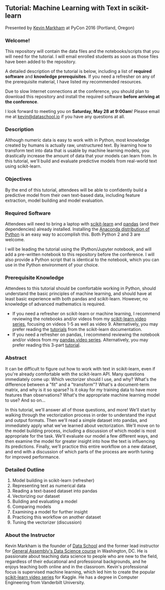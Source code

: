 ## Tutorial: Machine Learning with Text in scikit-learn

Presented by [Kevin Markham](http://www.dataschool.io/about/) at PyCon 2016 (Portland, Oregon)

### Welcome!

This repository will contain the data files and the notebooks/scripts that you will need for the tutorial. I will email enrolled students as soon as those files have been added to the repository.

A detailed description of the tutorial is below, including a list of **required software** and **knowledge prerequisites**. If you need a refresher on any of the prerequisite material, I have listed my recommended resources.

Due to slow Internet connections at the conference, you should plan to download this repository and install the required software **before arriving at the conference**.

I look forward to meeting you on **Saturday, May 28 at 9:00am**! Please email me at [kevin@dataschool.io](mailto:kevin@dataschool.io) if you have any questions at all.

### Description

Although numeric data is easy to work with in Python, most knowledge created by humans is actually raw, unstructured text. By learning how to transform text into data that is usable by machine learning models, you drastically increase the amount of data that your models can learn from. In this tutorial, we'll build and evaluate predictive models from real-world text using scikit-learn.

### Objectives

By the end of this tutorial, attendees will be able to confidently build a predictive model from their own text-based data, including feature extraction, model building and model evaluation.

### Required Software

Attendees will need to bring a laptop with [scikit-learn](http://scikit-learn.org/stable/install.html) and [pandas](http://pandas.pydata.org/pandas-docs/stable/install.html) (and their dependencies) already installed. Installing the [Anaconda distribution of Python](https://www.continuum.io/downloads) is an easy way to accomplish this. Both Python 2 and 3 are welcome.

I will be leading the tutorial using the IPython/Jupyter notebook, and will add a pre-written notebook to this repository before the conference. I will also provide a Python script that is identical to the notebook, which you can use in the Python environment of your choice.

### Prerequisite Knowledge

Attendees to this tutorial should be comfortable working in Python, should understand the basic principles of machine learning, and should have at least basic experience with both pandas and scikit-learn. However, no knowledge of advanced mathematics is required.

- If you need a refresher on scikit-learn or machine learning, I recommend reviewing the notebooks and/or videos from my [scikit-learn video series](https://github.com/justmarkham/scikit-learn-videos), focusing on videos 1-5 as well as video 9. Alternatively, you may prefer reading the [tutorials](http://scikit-learn.org/stable/tutorial/index.html) from the scikit-learn documentation.
- If you need a refresher on pandas, I recommend reviewing the notebook and/or videos from my [pandas video series](https://github.com/justmarkham/pandas-videos). Alternatively, you may prefer reading this 3-part [tutorial](http://www.gregreda.com/2013/10/26/intro-to-pandas-data-structures/).

### Abstract

It can be difficult to figure out how to work with text in scikit-learn, even if you're already comfortable with the scikit-learn API. Many questions immediately come up: Which vectorizer should I use, and why? What's the difference between a "fit" and a "transform"? What's a document-term matrix, and why is it so sparse? Is it okay for my training data to have more features than observations? What's the appropriate machine learning model to use? And so on...

In this tutorial, we'll answer all of those questions, and more! We'll start by walking through the vectorization process in order to understand the input and output formats. Then we'll read a simple dataset into pandas, and immediately apply what we've learned about vectorization. We'll move on to the model building process, including a discussion of which model is most appropriate for the task. We'll evaluate our model a few different ways, and then examine the model for greater insight into how the text is influencing its predictions. Finally, we'll practice this entire workflow on a new dataset, and end with a discussion of which parts of the process are worth tuning for improved performance.

### Detailed Outline

1. Model building in scikit-learn (refresher)
2. Representing text as numerical data
3. Reading a text-based dataset into pandas
4. Vectorizing our dataset
5. Building and evaluating a model
6. Comparing models
7. Examining a model for further insight
8. Practicing this workflow on another dataset
9. Tuning the vectorizer (discussion)

### About the Instructor

Kevin Markham is the founder of [Data School](http://www.dataschool.io/) and the former lead instructor for [General Assembly's Data Science course](https://github.com/justmarkham/DAT8) in Washington, DC. He is passionate about teaching data science to people who are new to the field, regardless of their educational and professional backgrounds, and he enjoys teaching both online and in the classroom. Kevin's professional focus is supervised machine learning, which led him to create the popular [scikit-learn video series](https://github.com/justmarkham/scikit-learn-videos) for Kaggle. He has a degree in Computer Engineering from Vanderbilt University.
